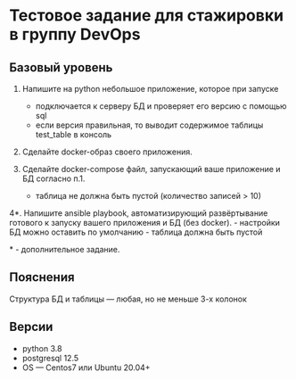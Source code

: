 # Тестовое задание для стажировки в группу DevOps

## Базовый уровень

1. Напишите на python небольшое приложение, которое при запуске 
   - подключается к серверу БД и проверяет его версию с помощью sql  
   - если версия правильная, то выводит содержимое таблицы test_table в консоль 

2. Сделайте docker-образ своего приложения.
   
3. Сделайте docker-compose файл, запускающий ваше приложение и БД согласно п.1.
    - таблица не должна быть пустой (количество записей > 10)
   
4*. Напишите ansible playbook, автоматизирующий развёртывание готового к запуску вашего приложения и БД (без docker).
    - настройки БД можно оставить по умолчанию 
    - таблица должна быть пустой 

\* - дополнительное задание.

Пояснения
---------

Структура БД и таблицы — любая, но не меньше 3-х колонок

Версии
------

   - python 3.8
   - postgresql 12.5
   - OS — Centos7 или Ubuntu 20.04+



